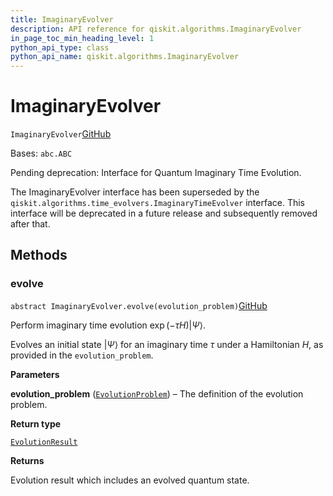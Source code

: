 ```yaml
---
title: ImaginaryEvolver
description: API reference for qiskit.algorithms.ImaginaryEvolver
in_page_toc_min_heading_level: 1
python_api_type: class
python_api_name: qiskit.algorithms.ImaginaryEvolver
---
```


# ImaginaryEvolver

<span id="qiskit.algorithms.ImaginaryEvolver" />

`ImaginaryEvolver`[GitHub](https://github.com/qiskit/qiskit/tree/stable/0.23/qiskit/algorithms/evolvers/imaginary_evolver.py "view source code")

Bases: `abc.ABC`

Pending deprecation: Interface for Quantum Imaginary Time Evolution.

The ImaginaryEvolver interface has been superseded by the `qiskit.algorithms.time_evolvers.ImaginaryTimeEvolver` interface. This interface will be deprecated in a future release and subsequently removed after that.

## Methods

### evolve

<span id="qiskit.algorithms.ImaginaryEvolver.evolve" />

`abstract ImaginaryEvolver.evolve(evolution_problem)`[GitHub](https://github.com/qiskit/qiskit/tree/stable/0.23/qiskit/algorithms/evolvers/imaginary_evolver.py "view source code")

Perform imaginary time evolution $\exp(-\tau H)|\Psi\rangle$.

Evolves an initial state $|\Psi\rangle$ for an imaginary time $\tau$ under a Hamiltonian $H$, as provided in the `evolution_problem`.

**Parameters**

**evolution\_problem** ([`EvolutionProblem`](qiskit.algorithms.EvolutionProblem "qiskit.algorithms.evolvers.evolution_problem.EvolutionProblem")) – The definition of the evolution problem.

**Return type**

[`EvolutionResult`](qiskit.algorithms.EvolutionResult "qiskit.algorithms.evolvers.evolution_result.EvolutionResult")

**Returns**

Evolution result which includes an evolved quantum state.

